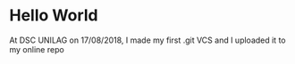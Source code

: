 # Hello World

At DSC UNILAG on 17/08/2018, I made my first .git VCS and I uploaded it to my online repo 